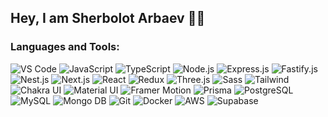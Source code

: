 
## Hey, I am Sherbolot Arbaev 👋🏻

### Languages and Tools:
![VS Code](https://img.shields.io/badge/-VSㅤCode-fff?style=for-the-badge&logo=VisualStudioCode&logoColor=000)
![JavaScript](https://img.shields.io/badge/-JavaScript-fff?style=for-the-badge&logo=JavaScript&logoColor=000)
![TypeScript](https://img.shields.io/badge/-TypeScript-fff?style=for-the-badge&logo=TypeScript&logoColor=000)
![Node.js](https://img.shields.io/badge/-Node.js-fff?style=for-the-badge&logo=Node.js&logoColor=000)
![Express.js](https://img.shields.io/badge/-Express.js-fff?style=for-the-badge&logo=Express&logoColor=000)
![Fastify.js](https://img.shields.io/badge/-Fastify.js-fff?style=for-the-badge&logo=Fastify&logoColor=000)
![Nest.js](https://img.shields.io/badge/-Nest.js-fff?style=for-the-badge&logo=NestJS&logoColor=000)
![Next.js](https://img.shields.io/badge/-Next.js-fff?style=for-the-badge&logo=Next.js&logoColor=000)
![React](https://img.shields.io/badge/-React-fff?style=for-the-badge&logo=React&logoColor=000)
![Redux](https://img.shields.io/badge/-Redux-fff?style=for-the-badge&logo=Redux&logoColor=000)
![Three.js](https://img.shields.io/badge/-Three.js-fff?style=for-the-badge&logo=Three.js&logoColor=000)
![Sass](https://img.shields.io/badge/-Sass-fff?style=for-the-badge&logo=Sass&logoColor=000)
![Tailwind](https://img.shields.io/badge/-Tailwind-fff?style=for-the-badge&logo=Tailwind%20CSS&logoColor=000)
![Chakra UI](https://img.shields.io/badge/-Chakra%20UI-fff?style=for-the-badge&logo=Chakra%20UI&logoColor=000)
![Material UI](https://img.shields.io/badge/-Material%20UI-fff?style=for-the-badge&logo=Material-UI&logoColor=000)
![Framer Motion](https://img.shields.io/badge/-Framer%20Motion-fff?style=for-the-badge&logo=Framer&logoColor=000)
![Prisma](https://img.shields.io/badge/-Prisma-fff?style=for-the-badge&logo=Prisma&logoColor=000)
![PostgreSQL](https://img.shields.io/badge/-PostgreSQL-fff?style=for-the-badge&logo=PostgreSQL&logoColor=000)
![MySQL](https://img.shields.io/badge/-MySQL-fff?style=for-the-badge&logo=MySQL&logoColor=000)
![Mongo DB](https://img.shields.io/badge/-Mongo%20DB-fff?style=for-the-badge&logo=MongoDB&logoColor=000)
![Git](https://img.shields.io/badge/-Git-000?style=for-the-badge&logo=Git&logoColor=fff)
![Docker](https://img.shields.io/badge/-Docker-fff?style=for-the-badge&logo=Docker&logoColor=000)
![AWS](https://img.shields.io/badge/-AWS-fff?style=for-the-badge&logo=Amazon%20AWS&logoColor=000)
![Supabase](https://img.shields.io/badge/-Supabase-fff?style=for-the-badge&logo=Supabase&logoColor=000)



<!-- ### Follow Me:
[![Instagram](https://img.shields.io/badge/-Instagram-fff?style=for-the-badge&logo=instagram&logoColor=000)](https://www.instagram.com/thearbaev/)
[![YouTube](https://img.shields.io/badge/-YouTube-fff?style=for-the-badge&logo=YouTube&logoColor=000)](https://www.youtube.com/@arbaevsherbolot)
[![YouTube](https://img.shields.io/badge/-Twitter-fff?style=for-the-badge&logo=Twitter&logoColor=000)](https://twitter.com/arbaevsherbolot)
### My stats:
[![Anurag's GitHub stats](https://github-readme-stats.vercel.app/api?username=anuraghazra&show_icons=true&theme=dark)](https://github.com/anuraghazra/github-readme-stats) 

[![Top Langs](https://github-readme-stats.vercel.app/api/top-langs/?username=anuraghazra&layout=compact&theme=dark)](https://github.com/anuraghazra/github-readme-stats)

 -->
